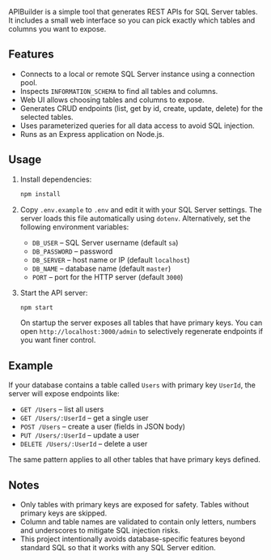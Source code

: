 APIBuilder is a simple tool that generates REST APIs for SQL Server tables. It includes a small web interface so you can pick exactly which tables and columns you want to expose.

## Features

- Connects to a local or remote SQL Server instance using a connection pool.
- Inspects `INFORMATION_SCHEMA` to find all tables and columns.
- Web UI allows choosing tables and columns to expose.
- Generates CRUD endpoints (list, get by id, create, update, delete) for the selected tables.
- Uses parameterized queries for all data access to avoid SQL injection.
- Runs as an Express application on Node.js.

## Usage

1. Install dependencies:

   ```bash
   npm install
   ```

2. Copy `.env.example` to `.env` and edit it with your SQL Server settings. The
   server loads this file automatically using `dotenv`. Alternatively, set the
   following environment variables:

   - `DB_USER` – SQL Server username (default `sa`)
   - `DB_PASSWORD` – password
   - `DB_SERVER` – host name or IP (default `localhost`)
   - `DB_NAME` – database name (default `master`)
   - `PORT` – port for the HTTP server (default `3000`)


3. Start the API server:

   ```bash
   npm start
   ```

   On startup the server exposes all tables that have primary keys. You can open
   `http://localhost:3000/admin` to selectively regenerate endpoints if you want
   finer control.

## Example

If your database contains a table called `Users` with primary key `UserId`, the server will expose endpoints like:

- `GET /Users` – list all users
- `GET /Users/:UserId` – get a single user
- `POST /Users` – create a user (fields in JSON body)
- `PUT /Users/:UserId` – update a user
- `DELETE /Users/:UserId` – delete a user

The same pattern applies to all other tables that have primary keys defined.

## Notes

- Only tables with primary keys are exposed for safety. Tables without primary keys are skipped.
- Column and table names are validated to contain only letters, numbers and underscores to mitigate SQL injection risks.
- This project intentionally avoids database-specific features beyond standard SQL so that it works with any SQL Server edition.